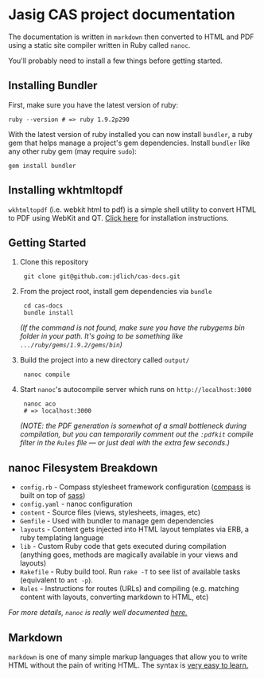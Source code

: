 # Jasig CAS project documentation

The documentation is written in `markdown` then converted to HTML and PDF using a static site compiler written in Ruby called `nanoc`.

You'll probably need to install a few things before getting started.

## Installing Bundler

First, make sure you have the latest version of ruby:

	ruby --version # => ruby 1.9.2p290

With the latest version of ruby installed you can now install `bundler`, a ruby gem that helps manage a project's gem dependencies. Install `bundler` like any other ruby gem (may require `sudo`):

	gem install bundler

## Installing wkhtmltopdf

`wkhtmltopdf` (i.e. webkit html to pdf) is a simple shell utility to convert HTML to PDF using WebKit and QT. [Click here](https://github.com/jdpace/PDFKit/wiki/Installing-WKHTMLTOPDF) for installation instructions.

## Getting Started

1. Clone this repository

		git clone git@github.com:jdlich/cas-docs.git

2. From the project root, install gem dependencies via `bundle`

		cd cas-docs
		bundle install

	*(If the command is not found, make sure you have the rubygems bin folder in your path. It's going to be something like `.../ruby/gems/1.9.2/gems/bin`)*

3. Build the project into a new directory called `output/`

		nanoc compile

4. Start `nanoc`'s autocompile server which runs on `http://localhost:3000`

		nanoc aco
		# => localhost:3000

	*(NOTE: the PDF generation is somewhat of a small bottleneck during compilation, but you can temporarily comment out the `:pdfkit` compile filter in the `Rules` file — or just deal with the extra few seconds.)*

## nanoc Filesystem Breakdown

* `config.rb` - Compass stylesheet framework configuration ([compass](http://compass-style.org/) is built on top of [sass](http://sass-lang.com/))
* `config.yaml` - nanoc configuration
* `content` - Source files (views, stylesheets, images, etc)
* `Gemfile` - Used with bundler to manage gem dependencies
* `layouts` - Content gets injected into HTML layout templates via ERB, a ruby templating language
* `lib` - Custom Ruby code that gets executed during compilation (anything goes, methods are magically available in your views and layouts)
* `Rakefile` - Ruby build tool. Run `rake -T` to see list of available tasks (equivalent to `ant -p`).
* `Rules` - Instructions for routes (URLs) and compiling (e.g. matching content with layouts, converting markdown to HTML, etc)

*For more details, `nanoc` is really well documented [here.](http://nanoc.stoneship.org/docs/)*

## Markdown

`markdown` is one of many simple markup languages that allow you to write HTML without the pain of writing HTML. The syntax is [very easy to learn.](http://daringfireball.net/projects/markdown/syntax)
